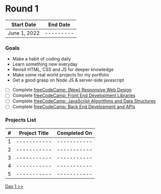 # Round 1

|  Start Date  | End Date  |
| :----------: | :-------: |
| June 1, 2022 | --------- |

### Goals

- Make a habit of coding daily
- Learn something new everyday
- Revisit HTML, CSS and JS for deeper knowledge
- Make some real world projects for my portfolio
- Get a good grasp on Node JS & server-side javascript
- [ ] Complete [freeCodeCamp: (New) Responsive Web Design](https://www.freecodecamp.org/learn/2022/responsive-web-design/)
- [ ] Complete [freeCodeCamp: Front End Development Libraries](https://www.freecodecamp.org/learn/front-end-development-libraries/)
- [ ] Complete [freeCodeCamp: JavaScript Algorithms and Data Structures](https://www.freecodecamp.org/learn/javascript-algorithms-and-data-structures)
- [ ] Complete [freeCodeCamp: Back End Development and APIs](https://www.freecodecamp.org/learn/back-end-development-and-apis/)

### Projects List

|  #  | Project Title | Completed On |
| :-: | :-----------: | :----------: |
|  1  |  -----------  | -----------  |
|  2  |  -----------  | -----------  |
|  3  |  -----------  | -----------  |
|  4  |  -----------  | -----------  |
|  5  |  -----------  | -----------  |

[Day 1 >>](day01.md)
